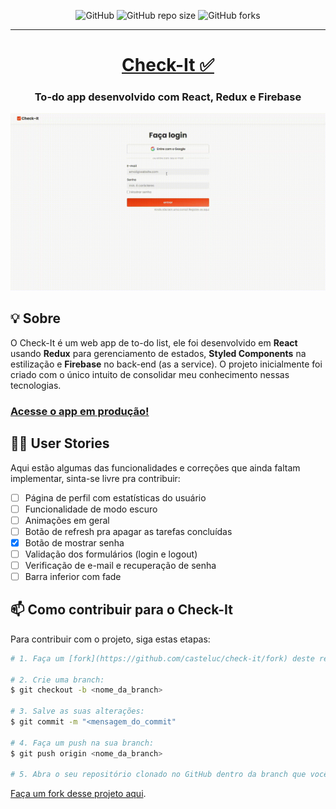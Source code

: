 <p align="center">
  <img alt="GitHub" src="https://img.shields.io/github/license/casteluc/check-it?style=for-the-badge">
  <img alt="GitHub repo size" src="https://img.shields.io/github/repo-size/casteluc/check-it?style=for-the-badge">
  <img alt="GitHub forks" src="https://img.shields.io/github/forks/casteluc/check-it?style=for-the-badge">
</p>

<hr />
  <a  href="https://check-it-e7b13.firebaseapp.com/">
    <h1 align="center">Check-It ✅</h1>
  </a>
  
  <h3 align="center">To-do app desenvolvido com React, Redux e Firebase</h3>
  
  ![App preview](https://github.com/casteluc/check-it/blob/master/src/assets/preview.gif)
 
## 💡 Sobre
O Check-It é um web app de to-do list, ele foi desenvolvido em **React** usando **Redux** para gerenciamento de estados, **Styled Components** na estilização e **Firebase** no back-end (as a service). O projeto inicialmente foi criado com o único intuito de consolidar meu conhecimento nessas tecnologias.

### [Acesse o app em produção!](https://check-it-e7b13.firebaseapp.com/)

## 👨‍💻 User Stories
Aqui estão algumas das funcionalidades e correções que ainda faltam implementar, sinta-se livre pra contribuir:

- [ ] Página de perfil com estatísticas do usuário
- [ ] Funcionalidade de modo escuro
- [ ] Animações em geral
- [ ] Botão de refresh pra apagar as tarefas concluídas
- [x] Botão de mostrar senha
- [ ] Validação dos formulários (login e logout)
- [ ] Verificação de e-mail e recuperação de senha
- [ ] Barra inferior com fade

## 📫 Como contribuir para o Check-It
Para contribuir com o projeto, siga estas etapas:

```bash
# 1. Faça um [fork](https://github.com/casteluc/check-it/fork) deste repositório no GitHub.

# 2. Crie uma branch:
$ git checkout -b <nome_da_branch>

# 3. Salve as suas alterações:
$ git commit -m "<mensagem_do_commit"

# 4. Faça um push na sua branch:
$ git push origin <nome_da_branch>

# 5. Abra o seu repositório clonado no GitHub dentro da branch que você criou e faça a solicitação de pull.
```

[Faça um fork desse projeto aqui](https://github.com/casteluc/check-it/fork).

